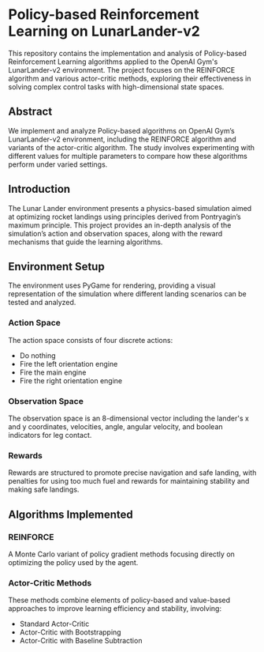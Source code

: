 # Policy-based Reinforcement Learning on LunarLander-v2

This repository contains the implementation and analysis of Policy-based Reinforcement Learning algorithms applied to the OpenAI Gym's LunarLander-v2 environment. The project focuses on the REINFORCE algorithm and various actor-critic methods, exploring their effectiveness in solving complex control tasks with high-dimensional state spaces.

## Abstract

We implement and analyze Policy-based algorithms on OpenAI Gym’s LunarLander-v2 environment, including the REINFORCE algorithm and variants of the actor-critic algorithm. The study involves experimenting with different values for multiple parameters to compare how these algorithms perform under varied settings.

## Introduction

The Lunar Lander environment presents a physics-based simulation aimed at optimizing rocket landings using principles derived from Pontryagin’s maximum principle. This project provides an in-depth analysis of the simulation’s action and observation spaces, along with the reward mechanisms that guide the learning algorithms.

## Environment Setup

The environment uses PyGame for rendering, providing a visual representation of the simulation where different landing scenarios can be tested and analyzed.

### Action Space

The action space consists of four discrete actions:
- Do nothing
- Fire the left orientation engine
- Fire the main engine
- Fire the right orientation engine

### Observation Space

The observation space is an 8-dimensional vector including the lander's x and y coordinates, velocities, angle, angular velocity, and boolean indicators for leg contact.

### Rewards

Rewards are structured to promote precise navigation and safe landing, with penalties for using too much fuel and rewards for maintaining stability and making safe landings.

## Algorithms Implemented

### REINFORCE

A Monte Carlo variant of policy gradient methods focusing directly on optimizing the policy used by the agent.

### Actor-Critic Methods

These methods combine elements of policy-based and value-based approaches to improve learning efficiency and stability, involving:
- Standard Actor-Critic
- Actor-Critic with Bootstrapping
- Actor-Critic with Baseline Subtraction

